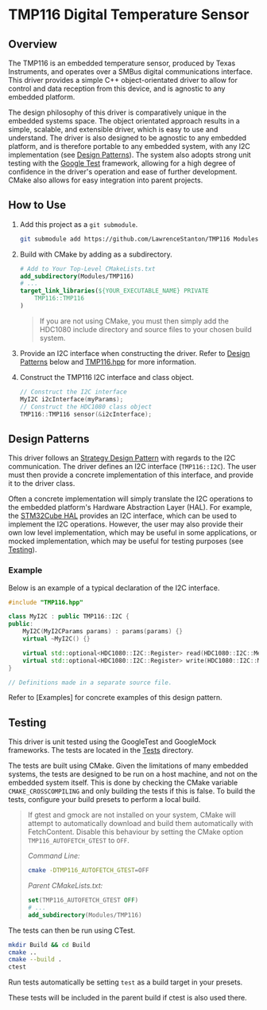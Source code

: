 # TMP116 Digital Temperature Sensor

## Overview

The TMP116 is an embedded temperature sensor, produced by Texas Instruments, and operates over a SMBus digital communications interface. This driver provides a simple C++ object-orientated driver to allow for control and data reception from this device, and is agnostic to any embedded platform.

The design philosophy of this driver is comparatively unique in the embedded systems space. The object orientated approach results in a simple, scalable, and extensible driver, which is easy to use and understand. The driver is also designed to be agnostic to any embedded platform, and is therefore portable to any embedded system, with any I2C implementation (see [Design Patterns](#design-patterns)). The system also adopts strong unit testing with the [Google Test](https://google.github.io/googletest/) framework, allowing for a high degree of confidence in the driver's operation and ease of further development. CMake also allows for easy integration into parent projects.

## How to Use

1. Add this project as a `git submodule`.

    ```zsh
    git submodule add https://github.com/LawrenceStanton/TMP116 Modules/TMP116
    ```

2. Build with CMake by adding as a subdirectory.

    ```cmake
    # Add to Your Top-Level CMakeLists.txt
    add_subdirectory(Modules/TMP116)
    # ...
    target_link_libraries(${YOUR_EXECUTABLE_NAME} PRIVATE 
        TMP116::TMP116
    )    
    ```

    > If you are not using CMake, you must then simply add the HDC1080 include directory and source files to your chosen build system.

3. Provide an I2C interface when constructing the driver. Refer to [Design Patterns](#design-patterns) below and [TMP116.hpp](Inc/TMP116.hpp) for more information.

4. Construct the TMP116 I2C interface and class object.

    ```cpp
    // Construct the I2C interface
    MyI2C i2cInterface(myParams);
    // Construct the HDC1080 class object
    TMP116::TMP116 sensor(&i2cInterface);
    ```

## Design Patterns

This driver follows an [Strategy Design Pattern](https://en.wikipedia.org/wiki/Strategy_pattern) with regards to the I2C communication. The driver defines an I2C interface (`TMP116::I2C`). The user must then provide a concrete implementation of this interface, and provide it to the driver class.

Often a concrete implementation will simply translate the I2C operations to the embedded platform's Hardware Abstraction Layer (HAL). For example, the [STM32Cube HAL](https://www.st.com/en/embedded-software/stm32cube-mcu-mpu-packages.html) provides an I2C interface, which can be used to implement the I2C operations. However, the user may also provide their own low level implementation, which may be useful in some applications, or mocked implementation, which may be useful for testing purposes (see [Testing](#testing)).

### Example

Below is an example of a typical declaration of the I2C interface.

```cpp
#include "TMP116.hpp"

class MyI2C : public TMP116::I2C {
public:
    MyI2C(MyI2CParams params) : params(params) {}
    virtual ~MyI2C() {}

    virtual std::optional<HDC1080::I2C::Register> read(HDC1080::I2C::MemoryAddress address) override;
    virtual std::optional<HDC1080::I2C::Register> write(HDC1080::I2C::MemoryAddress address, HDC1080::I2C::Register) override;
}

// Definitions made in a separate source file.
```

Refer to [Examples] for concrete examples of this design pattern.

## Testing

This driver is unit tested using the GoogleTest and GoogleMock frameworks. The tests are located in the [Tests](Tests) directory.

The tests are built using CMake. Given the limitations of many embedded systems, the tests are designed to be run on a host machine, and not on the embedded system itself. This is done by checking the CMake variable `CMAKE_CROSSCOMPILING` and only building the tests if this is false. To build the tests, configure your build presets to perform a local build.

> If gtest and gmock are not installed on your system, CMake will attempt to automatically download and build them automatically with FetchContent. Disable this behaviour by setting the CMake option `TMP116_AUTOFETCH_GTEST` to `OFF`.
>
> _Command Line:_
>
>```zsh
>cmake -DTMP116_AUTOFETCH_GTEST=OFF
>```
>
> _Parent CMakeLists.txt:_
>
> ```cmake
> set(TMP116_AUTOFETCH_GTEST OFF)
> # ...
> add_subdirectory(Modules/TMP116)
>```

The tests can then be run using CTest.

```zsh
mkdir Build && cd Build
cmake ..
cmake --build .
ctest
```

Run tests automatically be setting `test` as a build target in your presets.

These tests will be included in the parent build if ctest is also used there.
